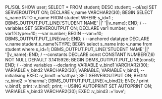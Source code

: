 PL/SQL
SHOW user;
SELECT * FROM student;
DESC student;
--pl/sql
SET SERVEROUTPUT ON;
DECLARE
v_name VARCHAR2(30);
BEGIN
SELECT s_name  INTO v_name FROM student WHERE s_id=1  ;
DBMS_OUTPUT.PUT_LINE('STUDENT NAME' ||' '||v_name);
END;
/
--variables
SET SERVEROUTPUT ON;
DECLARE 
var1 number;
var var1%type:=10;
--var number;
BEGIN
--var:=10;
DBMS_OUTPUT.PUT_LINE(var);
END;
/
--anchored datatype
DECLARE
v_name student.s_name%TYPE;
BEGIN
select s_name into v_name from student where s_id=1;
DBMS_OUTPUT.PUT_LINE('STUDENT NAME' ||' '||v_name);
END;
/
--constants
DECLARE
const CONSTANT NUMBER(7,6) NOT NULL DEFAULT 3.1415926;
BEGIN
DBMS_OUTPUT.PUT_LINE(const);
END;
/
--bind variables
--declaring
VARIABLE v_bind1 VARCHAR2(30);
VARIABLE v_bind2 VARCHAR2(30);
VARIABLE;
VARIABLE v_bind1;
--initialising
EXEC :v_bind1 :='sathya';
SET SERVEROUTPUT ON;
BEGIN
:v_bind2 :='dharma';
DBMS_OUTPUT.PUT_LINE(:v_bind2);
END;
/
print v_bind1;
print :v_bind1;
print;
--USING AUTOPRINT
SET AUTOPRINT ON;
VARIABLE v_bind3 VARCHAR2(30);
EXEC :v_bind3 :='love';
